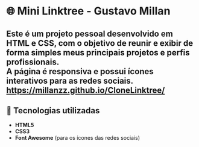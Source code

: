 # 🌐 Mini Linktree - Gustavo Millan

Este é um projeto pessoal desenvolvido em **HTML** e **CSS**, com o objetivo de reunir e exibir de forma simples meus principais projetos e perfis profissionais.  
A página é responsiva e possui ícones interativos para as redes sociais.
https://millanzz.github.io/CloneLinktree/
---

## 🚀 Tecnologias utilizadas

- **HTML5**
- **CSS3**
- **Font Awesome** (para os ícones das redes sociais)
